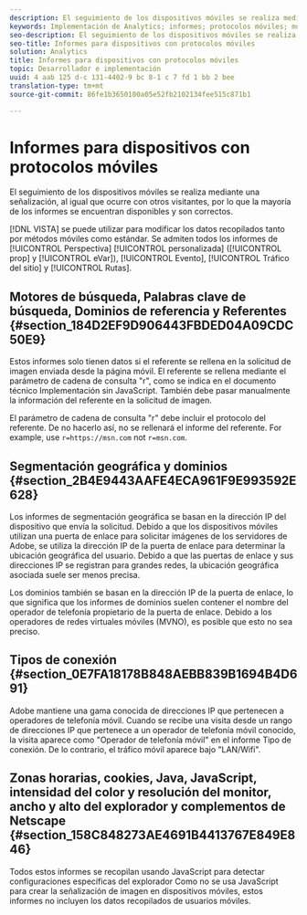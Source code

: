 ```yaml
---
description: El seguimiento de los dispositivos móviles se realiza mediante una señalización, al igual que ocurre con otros visitantes, por lo que la mayoría de los informes se encuentran disponibles y son correctos.
keywords: Implementación de Analytics; informes; protocolos móviles; motores de búsqueda; palabras clave de búsqueda; dominios de referencia; referrers; segmentación geográfica; dominios; tipo de conexión; huso horario; cookies; java; javascript; colores de monitor; resolución del monitor; ancho del explorador; height; complemento netscape
seo-description: El seguimiento de los dispositivos móviles se realiza mediante una señalización, al igual que ocurre con otros visitantes, por lo que la mayoría de los informes se encuentran disponibles y son correctos.
seo-title: Informes para dispositivos con protocolos móviles
solution: Analytics
title: Informes para dispositivos con protocolos móviles
topic: Desarrollador e implementación
uuid: 4 aab 125 d-c 131-4402-9 bc 8-1 c 7 fd 1 bb 2 bee
translation-type: tm+mt
source-git-commit: 86fe1b3650100a05e52fb2102134fee515c871b1

---
```



# Informes para dispositivos con protocolos móviles

El seguimiento de los dispositivos móviles se realiza mediante una señalización, al igual que ocurre con otros visitantes, por lo que la mayoría de los informes se encuentran disponibles y son correctos.

[!DNL VISTA] se puede utilizar para modificar los datos recopilados tanto por métodos móviles como estándar. Se admiten todos los informes de [!UICONTROL Perspectiva] [!UICONTROL personalizada] ([!UICONTROL prop] y [!UICONTROL eVar]), [!UICONTROL Evento], [!UICONTROL Tráfico del sitio] y [!UICONTROL Rutas].

## Motores de búsqueda, Palabras clave de búsqueda, Dominios de referencia y Referentes {#section_184D2EF9D906443FBDED04A09CDC50E9}

Estos informes solo tienen datos si el referente se rellena en la solicitud de imagen enviada desde la página móvil. El referente se rellena mediante el parámetro de cadena de consulta "r", como se indica en el documento técnico Implementación sin JavaScript. También debe pasar manualmente la información del referente en la solicitud de imagen.

El parámetro de cadena de consulta "r" debe incluir el protocolo del referente. De no hacerlo así, no se rellenará el informe del referente. For example, use `r=https://msn.com` not `r=msn.com`.

## Segmentación geográfica y dominios {#section_2B4E9443AAFE4ECA961F9E993592E628}

Los informes de segmentación geográfica se basan en la dirección IP del dispositivo que envía la solicitud. Debido a que los dispositivos móviles utilizan una puerta de enlace para solicitar imágenes de los servidores de Adobe, se utiliza la dirección IP de la puerta de enlace para determinar la ubicación geográfica del usuario. Debido a que las puertas de enlace y sus direcciones IP se registran para grandes redes, la ubicación geográfica asociada suele ser menos precisa.

Los dominios también se basan en la dirección IP de la puerta de enlace, lo que significa que los informes de dominios suelen contener el nombre del operador de telefonía propietario de la puerta de enlace. Debido a los operadores de redes virtuales móviles (MVNO), es posible que esto no sea preciso.

## Tipos de conexión {#section_0E7FA18178B848AEBB839B1694B4D691}

Adobe mantiene una gama conocida de direcciones IP que pertenecen a operadores de telefonía móvil. Cuando se recibe una visita desde un rango de direcciones IP que pertenece a un operador de telefonía móvil conocido, la visita aparece como "Operador de telefonía móvil" en el informe Tipo de conexión. De lo contrario, el tráfico móvil aparece bajo "LAN/Wifi".

## Zonas horarias, cookies, Java, JavaScript, intensidad del color y resolución del monitor, ancho y alto del explorador y complementos de Netscape {#section_158C848273AE4691B4413767E849E846}

Todos estos informes se recopilan usando JavaScript para detectar configuraciones específicas del explorador Como no se usa JavaScript para crear la señalización de imagen en dispositivos móviles, estos informes no incluyen los datos recopilados de usuarios móviles.
